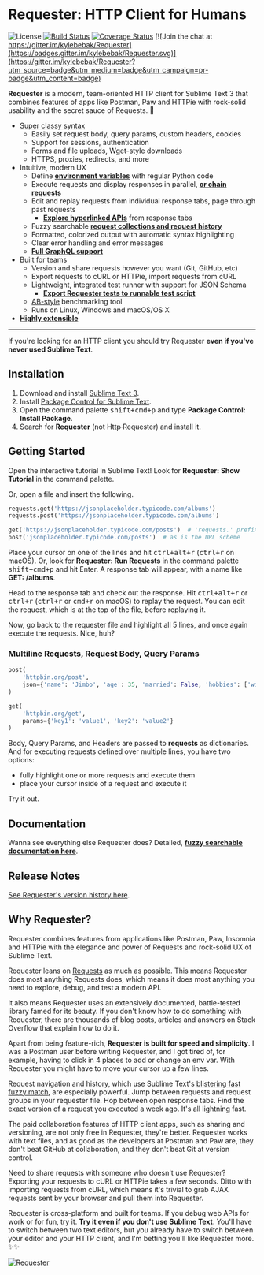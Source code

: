 # Requester: HTTP Client for Humans

![License](https://camo.githubusercontent.com/890acbdcb87868b382af9a4b1fac507b9659d9bf/68747470733a2f2f696d672e736869656c64732e696f2f62616467652f6c6963656e73652d4d49542d626c75652e737667)
[![Build Status](https://travis-ci.org/kylebebak/Requester.svg?branch=master)](https://travis-ci.org/kylebebak/Requester)
[![Coverage Status](https://coveralls.io/repos/github/kylebebak/Requester/badge.svg?branch=master)](https://coveralls.io/github/kylebebak/Requester?branch=master)
[![Join the chat at https://gitter.im/kylebebak/Requester](https://badges.gitter.im/kylebebak/Requester.svg)](https://gitter.im/kylebebak/Requester?utm_source=badge&utm_medium=badge&utm_campaign=pr-badge&utm_content=badge)

**Requester** is a modern, team-oriented HTTP client for Sublime Text 3 that combines features of apps like Postman, Paw and HTTPie with rock-solid usability and the secret sauce of Requests. 🌟

- [Super classy syntax](http://docs.python-requests.org/en/master/user/quickstart/)
  - Easily set request body, query params, custom headers, cookies
  - Support for sessions, authentication
  - Forms and file uploads, Wget-style downloads
  - HTTPS, proxies, redirects, and more
- Intuitive, modern UX
  - Define [**environment variables**](https://kylebebak.github.io/Requester/#environment-variables) with regular Python code
  - Execute requests and display responses in parallel, [**or chain requests**](https://kylebebak.github.io/Requester/#chaining-by-reference)
  - Edit and replay requests from individual response tabs, page through past requests
    - [**Explore hyperlinked APIs**](https://kylebebak.github.io/Requester/#explore-hyperlinked-apis-hateoas) from response tabs
  - Fuzzy searchable [**request collections and request history**](https://kylebebak.github.io/Requester/#navigation-and-history)
  - Formatted, colorized output with automatic syntax highlighting
  - Clear error handling and error messages
  - [**Full GraphQL support**](https://kylebebak.github.io/Requester/#graphql)
- Built for teams
  - Version and share requests however you want (Git, GitHub, etc)
  - Export requests to cURL or HTTPie, import requests from cURL
  - Lightweight, integrated test runner with support for JSON Schema
    - [**Export Requester tests to runnable test script**](https://kylebebak.github.io/Requester/#export-tests-to-runnable-script)
  - [AB-style](https://httpd.apache.org/docs/2.4/programs/ab.html) benchmarking tool
  - Runs on Linux, Windows and macOS/OS X
- [**Highly extensible**](https://kylebebak.github.io/Requester/#import-any-python-package-in-requester-env)

---

If you're looking for an HTTP client you should try Requester **even if you've never used Sublime Text**.

## Installation

1. Download and install [Sublime Text 3](https://www.sublimetext.com/3).
2. Install [Package Control for Sublime Text](https://packagecontrol.io/).
3. Open the command palette <kbd>shift+cmd+p</kbd> and type **Package Control: Install Package**.
4. Search for **Requester** (not ~~Http Requester~~) and install it.

## Getting Started

Open the interactive tutorial in Sublime Text! Look for **Requester: Show Tutorial** in the command palette.

Or, open a file and insert the following.

```py
requests.get('https://jsonplaceholder.typicode.com/albums')
requests.post('https://jsonplaceholder.typicode.com/albums')

get('https://jsonplaceholder.typicode.com/posts')  # 'requests.' prefix is optional
post('jsonplaceholder.typicode.com/posts')  # as is the URL scheme
```

Place your cursor on one of the lines and hit <kbd>ctrl+alt+r</kbd> (<kbd>ctrl+r</kbd> on macOS). Or, look for **Requester: Run Requests** in the command palette <kbd>shift+cmd+p</kbd> and hit Enter. A response tab will appear, with a name like **GET: /albums**.

Head to the response tab and check out the response. Hit <kbd>ctrl+alt+r</kbd> or <kbd>ctrl+r</kbd> (<kbd>ctrl+r</kbd> or <kbd>cmd+r</kbd> on macOS) to replay the request. You can edit the request, which is at the top of the file, before replaying it.

Now, go back to the requester file and highlight all 5 lines, and once again execute the requests. Nice, huh?

### Multiline Requests, Request Body, Query Params

```py
post(
    'httpbin.org/post',
    json={'name': 'Jimbo', 'age': 35, 'married': False, 'hobbies': ['wiki', 'pedia']}
)

get(
    'httpbin.org/get',
    params={'key1': 'value1', 'key2': 'value2'}
)
```

Body, Query Params, and Headers are passed to **requests** as dictionaries. And for executing requests defined over multiple lines, you have two options:

- fully highlight one or more requests and execute them
- place your cursor inside of a request and execute it

Try it out.

## Documentation

Wanna see everything else Requester does? Detailed, [**fuzzy searchable documentation here**](https://kylebebak.github.io/Requester/).

## Release Notes

[See Requester's version history here](https://github.com/kylebebak/Requester/blob/master/messages/release_notes.md).

## Why Requester?

Requester combines features from applications like Postman, Paw, Insomnia and HTTPie with the elegance and power of Requests and rock-solid UX of Sublime Text.

Requester leans on [Requests](http://docs.python-requests.org/en/master/user/quickstart/) as much as possible. This means Requester does most anything Requests does, which means it does most anything you need to explore, debug, and test a modern API.

It also means Requester uses an extensively documented, battle-tested library famed for its beauty. If you don't know how to do something with Requester, there are thousands of blog posts, articles and answers on Stack Overflow that explain how to do it.

Apart from being feature-rich, **Requester is built for speed and simplicity**. I was a Postman user before writing Requester, and I got tired of, for example, having to click in 4 places to add or change an env var. With Requester you might have to move your cursor up a few lines.

Request navigation and history, which use Sublime Text's [blistering fast fuzzy match](https://www.reddit.com/r/programming/comments/4cfz8r/reverse_engineering_sublime_texts_fuzzy_match/), are especially powerful. Jump between requests and request groups in your requester file. Hop between open response tabs. Find the exact version of a request you executed a week ago. It's all lightning fast.

The paid collaboration features of HTTP client apps, such as sharing and versioning, are not only free in Requester, they're better. Requester works with text files, and as good as the developers at Postman and Paw are, they don't beat GitHub at collaboration, and they don't beat Git at version control.

Need to share requests with someone who doesn't use Requester? Exporting your requests to cURL or HTTPie takes a few seconds. Ditto with importing requests from cURL, which means it's trivial to grab AJAX requests sent by your browser and pull them into Requester.

Requester is cross-platform and built for teams. If you debug web APIs for work or for fun, try it. **Try it even if you don't use Sublime Text**. You'll have to switch between two text editors, but you already have to switch between your editor and your HTTP client, and I'm betting you'll like Requester more. ✨✨

[![Requester](https://raw.githubusercontent.com/kylebebak/Requester/master/assets/requester.png)](https://www.youtube.com/watch?v=kVO5AWIsmF0 'Requester')
